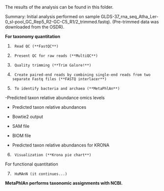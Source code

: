 The results of the analysis can be found in this folder.

Summary: Initial analysis performed on sample GLDS-37_rna_seq_Atha_Ler-0_sl-pool_GC_Rep5_R2-GC-C5_R1/2_trimmed.fastq). 
(Pre-trimmed data was downloaded from the OSDR).


**For taxonomy quantitation**

1.      Read QC (**FastQC**)

2.      Present QC for raw reads (**MultiQC**)

3.      Quality trimming (**Trim Galore!**)

4.      Create paired-end reads by combining single-end reads from two separate Fastq files (**FASTQ interlacer**)

5.      To identify bacteria and archaea (**MetaPhlAn**)

-Predicted taxon relative abundance omics levels

- Predicted taxon relative abundances

- Bowtie2 output

- SAM file

- BIOM file

- Predicted taxon relative abundances for KRONA

6.      Visualization (**Krona pie chart**)

For functional quantitation

7.      HuMAnN (it continues...)



**MetaPhlAn performs taxonomic assignments with NCBI.** 


